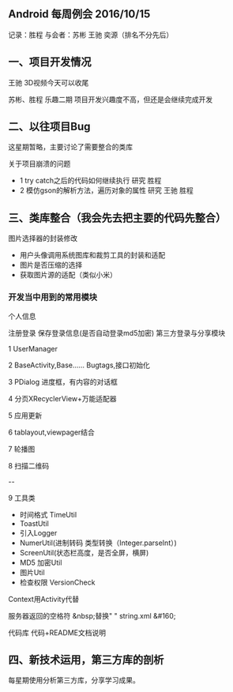Android 每周例会 2016/10/15
----
记录：胜程 
与会者：苏彬 王驰 奕源（排名不分先后）
## 一、项目开发情况
王驰 3D视频今天可以收尾

苏彬、胜程 乐趣二期 项目开发兴趣度不高，但还是会继续完成开发

## 二、以往项目Bug
这星期暂略，主要讨论了需要整合的类库

关于项目崩溃的问题

* 1 try catch之后的代码如何继续执行 研究 胜程
* 2 模仿gson的解析方法，遍历对象的属性 研究 王驰 胜程

## 三、类库整合（我会先去把主要的代码先整合）

图片选择器的封装修改

* 用户头像调用系统图库和裁剪工具的封装和适配
* 图片是否压缩的选择
* 获取图片源的适配（类似小米）

### 开发当中用到的常用模块

个人信息

注册登录 保存登录信息(是否自动登录md5加密)
第三方登录与分享模块

1 UserManager

2 BaseActivity,Base......
Bugtags,接口初始化

3 PDialog 进度框，有内容的对话框

4 分页XRecyclerView+万能适配器

5 应用更新

6 tablayout,viewpager结合

7 轮播图

8 扫描二维码

--

9 工具类

* 时间格式 TimeUtil
* ToastUtil 
* 引入Logger
* NumerUtil(进制转码 类型转换（Integer.parseInt）)
* ScreenUtil(状态栏高度，是否全屏，横屏)
* MD5 加密Util
* 图片Util
* 检查权限 VersionCheck



Context用Activity代替

服务器返回的空格符 \&nbsp;替换" "
string.xml 
\&#160;


代码库 代码+README文档说明

## 四、新技术运用，第三方库的剖析
每星期使用分析第三方库，分享学习成果。